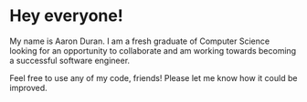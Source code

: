 # Hey everyone!
My name is Aaron Duran. I am a fresh graduate of Computer Science 
looking for an opportunity to collaborate and am working towards becoming
a successful software engineer.

Feel free to use any of my code, friends! Please let me know how it could be improved.
